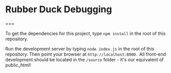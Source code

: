# Rubber Duck Debugging

===

To get the dependencies for this project, type ```npm install``` in the root of this repository.

Run the development server by typing ```node index.js``` in the root of this repository. Then point your browser at ```http://localhost:8000.``` All front-end development should be located in the ```/source``` folder - it's our equivalent of public_html!
